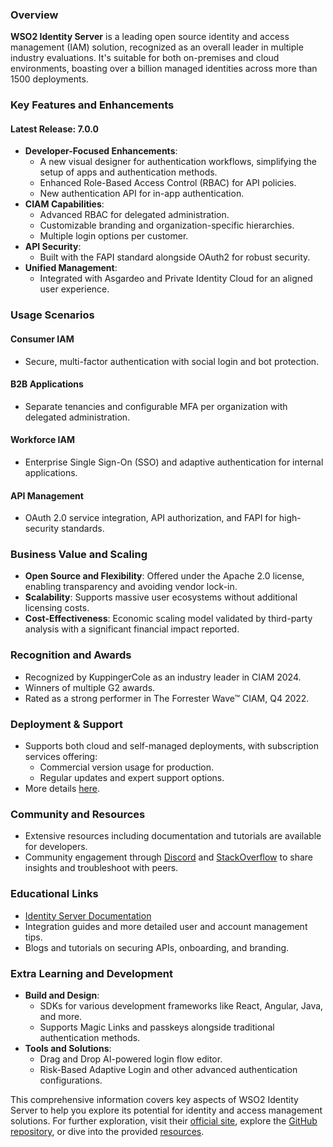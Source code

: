 ### Overview

**WSO2 Identity Server** is a leading open source identity and access management (IAM) solution, recognized as an overall leader in multiple industry evaluations. It's suitable for both on-premises and cloud environments, boasting over a billion managed identities across more than 1500 deployments.

### Key Features and Enhancements

#### Latest Release: 7.0.0
- **Developer-Focused Enhancements**: 
  - A new visual designer for authentication workflows, simplifying the setup of apps and authentication methods.
  - Enhanced Role-Based Access Control (RBAC) for API policies.
  - New authentication API for in-app authentication.
- **CIAM Capabilities**:
  - Advanced RBAC for delegated administration.
  - Customizable branding and organization-specific hierarchies.
  - Multiple login options per customer.
- **API Security**:
  - Built with the FAPI standard alongside OAuth2 for robust security.
- **Unified Management**:
  - Integrated with Asgardeo and Private Identity Cloud for an aligned user experience.

### Usage Scenarios

#### Consumer IAM
- Secure, multi-factor authentication with social login and bot protection.

#### B2B Applications
- Separate tenancies and configurable MFA per organization with delegated administration.

#### Workforce IAM
- Enterprise Single Sign-On (SSO) and adaptive authentication for internal applications.

#### API Management
- OAuth 2.0 service integration, API authorization, and FAPI for high-security standards.

### Business Value and Scaling

- **Open Source and Flexibility**: Offered under the Apache 2.0 license, enabling transparency and avoiding vendor lock-in.
- **Scalability**: Supports massive user ecosystems without additional licensing costs.
- **Cost-Effectiveness**: Economic scaling model validated by third-party analysis with a significant financial impact reported.

### Recognition and Awards

- Recognized by KuppingerCole as an industry leader in CIAM 2024.
- Winners of multiple G2 awards.
- Rated as a strong performer in The Forrester Wave™ CIAM, Q4 2022.

### Deployment & Support

- Supports both cloud and self-managed deployments, with subscription services offering:
  - Commercial version usage for production.
  - Regular updates and expert support options.
- More details [here](https://wso2.com/subscription/).

### Community and Resources

- Extensive resources including documentation and tutorials are available for developers.
- Community engagement through [Discord](https://discord.com/invite/Xa5VubmThw) and [StackOverflow](https://stackoverflow.com/tags/wso2-identity-server) to share insights and troubleshoot with peers.

### Educational Links
- [Identity Server Documentation](https://is.docs.wso2.com/en/latest)
- Integration guides and more detailed user and account management tips.
- Blogs and tutorials on securing APIs, onboarding, and branding.

### Extra Learning and Development

- **Build and Design**:
  - SDKs for various development frameworks like React, Angular, Java, and more.
  - Supports Magic Links and passkeys alongside traditional authentication methods.
- **Tools and Solutions**:
  - Drag and Drop AI-powered login flow editor.
  - Risk-Based Adaptive Login and other advanced authentication configurations.

This comprehensive information covers key aspects of WSO2 Identity Server to help you explore its potential for identity and access management solutions. For further exploration, visit their [official site](https://wso2.com/), explore the [GitHub repository](https://github.com/wso2/product-is/tree/v7.0.0), or dive into the provided [resources](https://is.docs.wso2.com/en/latest/concepts/overview/).